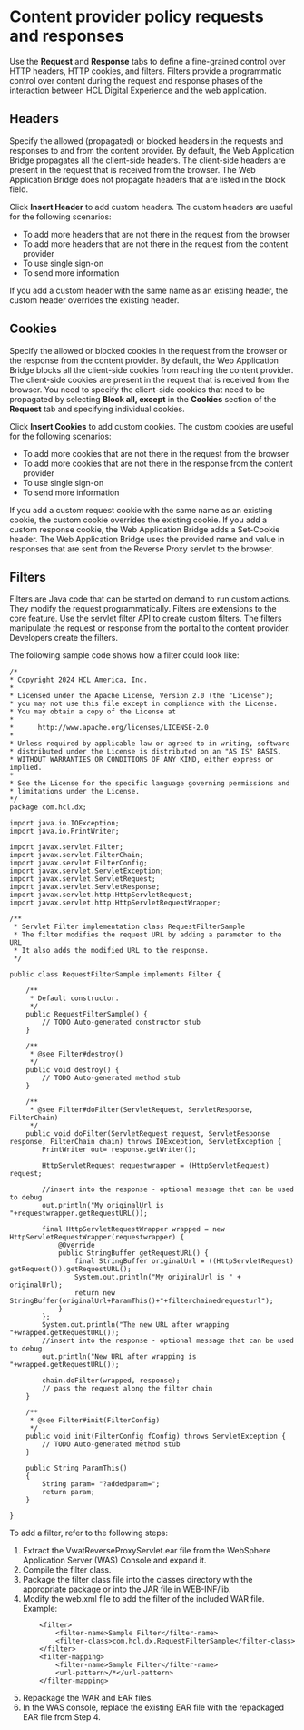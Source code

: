 # Content provider policy requests and responses




Use the **Request** and **Response** tabs to define a fine-grained control over HTTP headers, HTTP cookies, and filters. Filters provide a programmatic control over content during the request and response phases of the interaction between HCL Digital Experience and the web application.

## Headers

Specify the allowed \(propagated\) or blocked headers in the requests and responses to and from the content provider. By default, the Web Application Bridge propagates all the client-side headers. The client-side headers are present in the request that is received from the browser. The Web Application Bridge does not propagate headers that are listed in the block field.

Click **Insert Header** to add custom headers. The custom headers are useful for the following scenarios:

-   To add more headers that are not there in the request from the browser
-   To add more headers that are not there in the request from the content provider
-   To use single sign-on
-   To send more information

If you add a custom header with the same name as an existing header, the custom header overrides the existing header.

## Cookies

Specify the allowed or blocked cookies in the request from the browser or the response from the content provider. By default, the Web Application Bridge blocks all the client-side cookies from reaching the content provider. The client-side cookies are present in the request that is received from the browser. You need to specify the client-side cookies that need to be propagated by selecting **Block all, except** in the **Cookies** section of the **Request** tab and specifying individual cookies.

Click **Insert Cookies** to add custom cookies. The custom cookies are useful for the following scenarios:

-   To add more cookies that are not there in the request from the browser
-   To add more cookies that are not there in the response from the content provider
-   To use single sign-on
-   To send more information

If you add a custom request cookie with the same name as an existing cookie, the custom cookie overrides the existing cookie. If you add a custom response cookie, the Web Application Bridge adds a Set-Cookie header. The Web Application Bridge uses the provided name and value in responses that are sent from the Reverse Proxy servlet to the browser.

## Filters

Filters are Java code that can be started on demand to run custom actions. They modify the request programmatically. Filters are extensions to the core feature. Use the servlet filter API to create custom filters. The filters manipulate the request or response from the portal to the content provider. Developers create the filters.

The following sample code shows how a filter could look like:

```
/*
* Copyright 2024 HCL America, Inc.
*
* Licensed under the Apache License, Version 2.0 (the "License");
* you may not use this file except in compliance with the License.
* You may obtain a copy of the License at
*
*      http://www.apache.org/licenses/LICENSE-2.0
*
* Unless required by applicable law or agreed to in writing, software
* distributed under the License is distributed on an "AS IS" BASIS,
* WITHOUT WARRANTIES OR CONDITIONS OF ANY KIND, either express or implied.
* 
* See the License for the specific language governing permissions and
* limitations under the License.
*/
package com.hcl.dx;

import java.io.IOException;
import java.io.PrintWriter;

import javax.servlet.Filter;
import javax.servlet.FilterChain;
import javax.servlet.FilterConfig;
import javax.servlet.ServletException;
import javax.servlet.ServletRequest;
import javax.servlet.ServletResponse;
import javax.servlet.http.HttpServletRequest;
import javax.servlet.http.HttpServletRequestWrapper;

/**
 * Servlet Filter implementation class RequestFilterSample
 * The filter modifies the request URL by adding a parameter to the URL
 * It also adds the modified URL to the response.
 */

public class RequestFilterSample implements Filter {

    /**
     * Default constructor. 
     */
    public RequestFilterSample() {
        // TODO Auto-generated constructor stub
    }

	/**
	 * @see Filter#destroy()
	 */
	public void destroy() {
		// TODO Auto-generated method stub
	}

	/**
	 * @see Filter#doFilter(ServletRequest, ServletResponse, FilterChain)
	 */
	public void doFilter(ServletRequest request, ServletResponse response, FilterChain chain) throws IOException, ServletException {
		PrintWriter out= response.getWriter();
		
		HttpServletRequest requestwrapper = (HttpServletRequest) request;
		
		//insert into the response - optional message that can be used to debug
		out.println("My originalUrl is "+requestwrapper.getRequestURL());
		
		final HttpServletRequestWrapper wrapped = new HttpServletRequestWrapper(requestwrapper) {
            @Override
            public StringBuffer getRequestURL() {
                final StringBuffer originalUrl = ((HttpServletRequest) getRequest()).getRequestURL();
                System.out.println("My originalUrl is " + originalUrl);
                return new StringBuffer(originalUrl+ParamThis()+"+filterchainedrequesturl");
            }
        };
        System.out.println("The new URL after wrapping "+wrapped.getRequestURL()); 
		//insert into the response - optional message that can be used to debug
        out.println("New URL after wrapping is "+wrapped.getRequestURL());
        
        chain.doFilter(wrapped, response);
		// pass the request along the filter chain
	}

	/**
	 * @see Filter#init(FilterConfig)
	 */
	public void init(FilterConfig fConfig) throws ServletException {
		// TODO Auto-generated method stub
	}
	
	public String ParamThis() 
	{
		String param= "?addedparam=";
		return param;
	}

}

```
To add a filter, refer to the following steps:

1. Extract the VwatReverseProxyServlet.ear file from the WebSphere Application Server (WAS) Console and expand it.
2. Compile the filter class.
3. Package the filter class file into the classes directory with the appropriate package or into the JAR file in WEB-INF/lib.
4. Modify the web.xml file to add the filter of the included WAR file.
	Example:
	```
		<filter>
			<filter-name>Sample Filter</filter-name>
			<filter-class>com.hcl.dx.RequestFilterSample</filter-class>
		</filter>
		<filter-mapping>
			<filter-name>Sample Filter</filter-name>
			<url-pattern>/*</url-pattern>
		</filter-mapping>
	```
4. Repackage the WAR and EAR files. 
5. In the WAS console, replace the existing EAR file with the repackaged EAR file from Step 4. 
